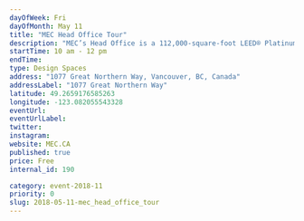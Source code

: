 ```yaml
---
dayOfWeek: Fri
dayOfMonth: May 11
title: "MEC Head Office Tour"
description: "MEC’s Head Office is a 112,000-square-foot LEED® Platinum Certified building. Approximately 500 staff work here, including some casual and part-time employees in our Service Centre. Join us to learn about the building’s design, sustainability at MEC, how the facility supports active living, interior design and furnishings, and technical clothing design. <br> <br> Meet your guides: Hugh Cochlin<br> http://www.proscenium.ca/<br> David Labistour (CEO)<br> Sandy Treagus (CFO)<br> Wendy Youds (Senior Director, Product Design)<br> Tim Southam (Public Affairs Manager)"
startTime: 10 am - 12 pm
endTime: 
type: Design Spaces
address: "1077 Great Northern Way, Vancouver, BC, Canada"
addressLabel: "1077 Great Northern Way"
latitude: 49.2659176585263
longitude: -123.082055543328
eventUrl: 
eventUrlLabel: 
twitter: 
instagram: 
website: MEC.CA
published: true
price: Free
internal_id: 190

category: event-2018-11
priority: 0
slug: 2018-05-11-mec_head_office_tour
---
```


